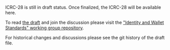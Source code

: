 ICRC-28 is still in draft status. Once finalized, the ICRC-28 will be available here.

To read [the draft](https://github.com/dfinity/wg-identity-authentication/blob/main/topics/icrc_28_trusted_origins.md) and join the discussion please visit the ["Identity and Wallet Standards" working group repository](https://github.com/dfinity/wg-identity-authentication).

For historical changes and discussions please see the git history of the draft file.